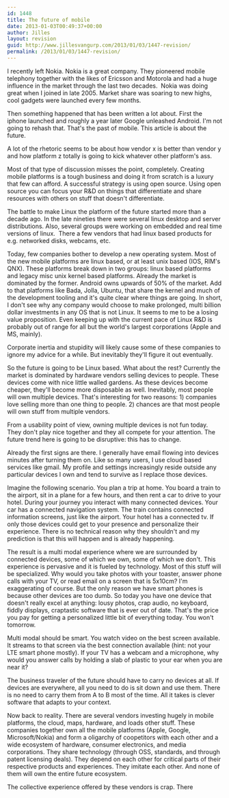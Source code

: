 ```yaml
---
id: 1448
title: The future of mobile
date: 2013-01-03T00:49:37+00:00
author: Jilles
layout: revision
guid: http://www.jillesvangurp.com/2013/01/03/1447-revision/
permalink: /2013/01/03/1447-revision/
---
```

I recently left Nokia. Nokia is a great company. They pioneered mobile telephony together with the likes of Ericsson and Motorola and had a huge influence in the market through the last two decades.  Nokia was doing great when I joined in late 2005. Market share was soaring to new highs, cool gadgets were launched every few months.

Then something happened that has been written a lot about. First the iphone launched and roughly a year later Google unleashed Android. I'm not going to rehash that. That's the past of mobile. This article is about the future.

A lot of the rhetoric seems to be about how vendor x is better than vendor y and how platform z totally is going to kick whatever other platform's ass.

Most of that type of discussion misses the point, completely. Creating mobile platforms is a tough business and doing it from scratch is a luxury that few can afford. A successful strategy is using open source. Using open source you can focus your R&amp;D on things that differentiate and share resources with others on stuff that doesn't differentiate.

The battle to make Linux the platform of the future started more than a decade ago. In the late nineties there were several linux desktop and server distributions. Also, several groups were working on embedded and real time versions of linux.  There a few vendors that had linux based products for e.g. networked disks, webcams, etc.

Today, few companies bother to develop a new operating system. Most of the new mobile platforms are linux based, or at least unix based (IOS, RIM's QNX). These platforms break down in two groups: linux based platforms and legacy misc unix kernel based platforms. Already the market is dominated by the former. Android owns upwards of 50% of the market. Add to that platforms like Bada, Jolla, Ubuntu, that share the kernel and much of the development tooling and it's quite clear where things are going. In short, I don't see why any company would choose to make prolonged, multi billion dollar investments in any OS that is not Linux. It seems to me to be a losing value proposition. Even keeping up with the current pace of Linux R&amp;D is probably out of range for all but the world's largest corporations (Apple and MS, mainly).

Corporate inertia and stupidity will likely cause some of these companies to ignore my advice for a while. But inevitably they'll figure it out eventually.

So the future is going to be Linux based. What about the rest? Currently the market is dominated by hardware vendors selling devices to people. These devices come with nice little walled gardens. As these devices become cheaper, they'll become more disposable as well. Inevitably, most people will own multiple devices. That's interesting for two reasons: 1) companies love selling more than one thing to people. 2) chances are that most people will own stuff from multiple vendors.

From a usability point of view, owning multiple devices is not fun today. They don't play nice together and they all compete for your attention. The future trend here is going to be disruptive: this has to change.

Already the first signs are there. I generally have email flowing into devices minutes after turning them on. Like so many users, I use cloud based services like gmail. My profile and settings increasingly reside outside any particular devices I own and tend to survive as I replace those devices.

Imagine the following scenario. You plan a trip at home. You board a train to the airport, sit in a plane for a few hours, and then rent a car to drive to your hotel. During your journey you interact with many connected devices. Your car has a connected navigation system. The train contains connected information screens, just like the airport. Your hotel has a connected tv. If only those devices could get to your presence and personalize their experience. There is no technical reason why they shouldn't and my prediction is that this will happen and is already happening.

The result is a multi modal experience where we are surrounded by connected devices, some of which we own, some of which we don't. This experience is pervasive and it is fueled by technology. Most of this stuff will be specialized. Why would you take photos with your toaster, answer phone calls with your TV, or read email on a screen that is 5x10cm? I'm exaggerating of course. But the only reason we have smart phones is because other devices are too dumb. So today you have one device that doesn't really excel at anything: lousy photos, crap audio, no keyboard, fiddly displays, craptastic software that is ever out of date. That's the price you pay for getting a personalized little bit of everything today. You won't tomorrow.

Multi modal should be smart. You watch video on the best screen available. It streams to that screen via the best connection available (hint: not your LTE smart phone mostly). If your TV has a webcam and a microphone, why would you answer calls by holding a slab of plastic to your ear when you are near it?

The business traveler of the future should have to carry no devices at all. If devices are everywhere, all you need to do is sit down and use them. There is no need to carry them from A to B most of the time. All it takes is clever software that adapts to your context.

Now back to reality. There are several vendors investing hugely in mobile platforms, the cloud, maps, hardware, and loads other stuff. These companies together own all the mobile platforms (Apple, Google, Microsoft/Nokia) and form a oligarchy of coopetitors with each other and a wide ecosystem of hardware, consumer electronics, and media corporations. They share technology (through OSS, standards, and through patent licensing deals). They depend on each other for critical parts of their respective products and experiences. They imitate each other. And none of them will own the entire future ecosystem.

The collective experience offered by these vendors is crap. There

&nbsp;

&nbsp;

&nbsp;